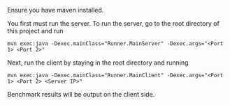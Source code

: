 Ensure you have maven installed.

You first must run the server. To run the server, go to the root directory of this project and run

`mvn exec:java -Dexec.mainClass="Runner.MainServer" -Dexec.args="<Port 1> <Port 2>"`

Next, run the client by staying in the root directory and running

`mvn exec:java -Dexec.mainClass="Runner.MainClient" -Dexec.args="<Port 1> <Port 2> <Server IP>"`

Benchmark results will be output on the client side. 